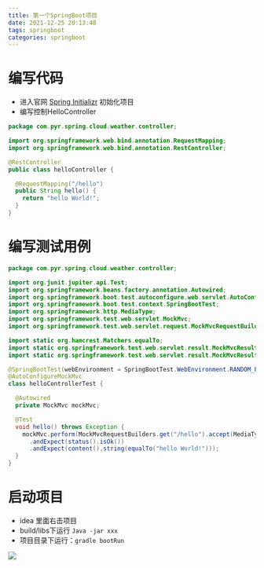 ```yaml
---
title: 第一个SpringBoot项目
date: 2021-12-25 20:13:48
tags: springboot
categories: springboot
---
```


# 编写代码

- 进入官网 [Spring Initializr](https://start.spring.io/) 初始化项目
- 编写控制HelloController

```java
package com.pyr.spring.cloud.weather.controller;

import org.springframework.web.bind.annotation.RequestMapping;
import org.springframework.web.bind.annotation.RestController;

@RestController
public class helloController {

  @RequestMapping("/hello")
  public String hello() {
    return "hello World!";
  }
}
```



# 编写测试用例

```java
package com.pyr.spring.cloud.weather.controller;

import org.junit.jupiter.api.Test;
import org.springframework.beans.factory.annotation.Autowired;
import org.springframework.boot.test.autoconfigure.web.servlet.AutoConfigureMockMvc;
import org.springframework.boot.test.context.SpringBootTest;
import org.springframework.http.MediaType;
import org.springframework.test.web.servlet.MockMvc;
import org.springframework.test.web.servlet.request.MockMvcRequestBuilders;

import static org.hamcrest.Matchers.equalTo;
import static org.springframework.test.web.servlet.result.MockMvcResultMatchers.content;
import static org.springframework.test.web.servlet.result.MockMvcResultMatchers.status;

@SpringBootTest(webEnvironment = SpringBootTest.WebEnvironment.RANDOM_PORT)
@AutoConfigureMockMvc
class helloControllerTest {

  @Autowired
  private MockMvc mockMvc;

  @Test
  void hello() throws Exception {
    mockMvc.perform(MockMvcRequestBuilders.get("/hello").accept(MediaType.APPLICATION_JSON))
      .andExpect(status().isOk())
      .andExpect(content().string(equalTo("hello World!")));
  }
}
```



# 启动项目

- idea 里面右击项目
- build/libs下运行 `Java -jar xxx`
- 项目目录下运行：`gradle bootRun`

![](https://tva1.sinaimg.cn/large/008i3skNly1gxr8m9n86ij30sq08ujrx.jpg)
